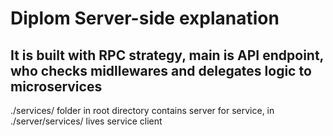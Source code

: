 # Diplom Server-side explanation

## It is built with RPC strategy, main is API endpoint, who checks midllewares and delegates logic to microservices

./services/ folder in root directory contains server for service, in ./server/services/ lives service client